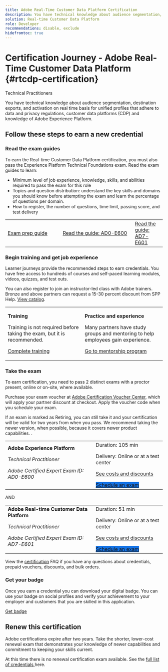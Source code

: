 ```yaml
---
title: Adobe Real-Time Customer Data Platform Certification
description: You have technical knowledge about audience segmentation, destination exports, and activation on real time basis for unified profiles that adhere to data and privacy regulations, customer data platforms (CDP) and knowledge of Adobe Experience Platform.
solution: Real-time Customer Data Platform
role: Developer
recommendations: disable, exclude
hidefromtoc: true
---
```

# Certification Journey - Adobe Real-Time Customer Data Platform {#rtcdp-certification}


Technical Practitioners

You have technical knowledge about audience segmentation, destination exports, and activation on real time basis for unified profiles that adhere to data and privacy regulations, customer data platforms (CDP) and knowledge of Adobe Experience Platform.

## Follow these steps to earn a new credential

### Read the exam guides

To earn the Real-time Customer Data Platform certification, you must also pass the Experience Platform Technical Foundations exam. Read the exam guides to learn:

* Minimum level of job experience, knowledge, skills, and abilities required to pass the exam for this role
* Topics and question distribution: understand the key skills and domains you should know before attempting the exam and learn the percentage of questions per domain.
* How to register, the number of questions, time limit, passing score, and test delivery

<table>
<tr style="border: 0;">
 <td style="width: 160px;">
   <a href="https://experienceleague.corp.adobe.com/docs/certification/certification/hidden/real-time-cdp-exam-prep-guide.html" target="_blank" class="spectrum-Button spectrum-Button--outline spectrum-Button--primary spectrum-Button--sizeM"><span class="spectrum-Button-label has-no-wrap has-text-weight-bold">Exam prep guide</span></a>
 </td>
 <td style="width: 215px;">
   <a href="https://experienceleague.corp.adobe.com/docs/certification/certification/hidden/ad0-e600.html" target="_blank" class="spectrum-Button spectrum-Button--outline spectrum-Button--primary spectrum-Button--sizeM"><span class="spectrum-Button-label has-no-wrap has-text-weight-bold">Read the guide: AD0-E600</span></a>
 </td>
 <td>
   <a href="https://experienceleague.corp.adobe.com/docs/certification/certification/hidden/ad7-e601.html" target="_blank" class="spectrum-Button spectrum-Button--outline spectrum-Button--primary spectrum-Button--sizeM"><span class="spectrum-Button-label has-no-wrap has-text-weight-bold">Read the guide: AD7-E601</span></a>
 </td>
</tr>
</table>  

### Begin training and get job experience

Learner journeys provide the recommended steps to earn credentials. You have free access to hundreds of courses and self-paced learning modules, videos, quizzes, and test outs.

You can also register to join an instructor-led class with Adobe trainers. Bronze and above partners can request a 15-30 percent discount from SPP Help. <a href="https://learning.adobe.com/catalog.html?solution=Adobe%20Experience%20Platform">View catalog</a>.

<table>
<tr>
 <td>

   **Training**

   Training is not required before taking the exam, but it is recommended.

   <a href="https://solutionpartners.adobe.com/solution-partners/home/applications/experience_cloud/real_time_cdp/training/technical.html?nav=credential#navigation" target="_blank" class="spectrum-Button spectrum-Button--outline spectrum-Button--primary spectrum-Button--sizeM"><span class="spectrum-Button-label has-no-wrap has-text-weight-bold">Complete training</span></a>

 </td>
 <td>

   **Practice and experience**

   Many partners have study groups and mentoring to help employees gain experience.

   <a href="https://solutionpartners.adobe.com/solution-partners/home/learn/credentials/certification/partner_mentorship.html" target="_blank" class="spectrum-Button spectrum-Button--outline spectrum-Button--primary spectrum-Button--sizeM"><span class="spectrum-Button-label has-no-wrap has-text-weight-bold">Go to mentorship program</span></a>
 </td>
</tr>
</table>

### Take the exam

To earn certification, you need to pass 2 distinct exams with a proctor present, online or on-site, where available.

Purchase your exam voucher at <a href="https://market.xvoucher.com/adobe">Adobe Certification Voucher Center</a>, which will apply your partner discount at checkout. Apply the voucher code when you schedule your exam.

If an exam is marked as Retiring, you can still take it and your certification will be valid for two years from when you pass. We recommend taking the newer version, when possible, because it covers newer product capabilities. .

<table>
<tr>
   <td>
   <strong>Adobe Experience Platform</strong>

   <em>Technical Practitioner

   Adobe Certified Expert
   Exam ID: AD0-E600</em>
   </td>
   <td>
   Duration: 105 min

   Delivery: Online or at a test center

   <a href="https://solutionpartners.adobe.com/solution-partners/home/learn/credentials/certification/certification_exam_registration_and_management.html?nav=cost">See costs and discounts</a>

   <a href="https://www.certmetrics.com/adobe/" target="_blank" class="spectrum-Button spectrum-Button--fill spectrum-Button--accent spectrum-Button--sizeM is-margin-bottom-big-big at-element-click-tracking" style="background-color:#1473E6">
   <span class="spectrum-Button-label has-no-wrap">Schedule an exam</span></a>
   </td>
</tr>
</table>

<p>AND</p>

<table>
<tr>
   <td>
   <strong>Adobe Real-time Customer Data Platform</strong>

   <em>Technical Practitioner

   Adobe Certified Expert
   Exam ID: AD7-E601</em>
   </td>
   <td>
   Duration: 51 min

   Delivery: Online or at a test center

   <a href="https://solutionpartners.adobe.com/solution-partners/home/learn/credentials/certification/certification_exam_registration_and_management.html?nav=cost">See costs and discounts</a>

   <a href="https://www.certmetrics.com/adobe/" target="_blank" class="spectrum-Button spectrum-Button--fill spectrum-Button--accent spectrum-Button--sizeM is-margin-bottom-big-big at-element-click-tracking" style="background-color:#1473E6">
   <span class="spectrum-Button-label has-no-wrap">Schedule an exam</span></a>
   </td>
</tr>
</table>

View the [certification](https://solutionpartners.adobe.com/solution-partners/home/support/faq/certification_credentials.html) FAQ if you have any questions about credentials, prepaid vouchers, discounts, and bulk orders.

### Get your badge

Once you earn a credential you can download your digital badge. You can use your badge on social profiles and verify your achievement to your employer and customers that you are skilled in this application.

<a href="https://www.credly.com/organizations/adobe/badges" target="_blank" class="spectrum-Button spectrum-Button--outline spectrum-Button--primary spectrum-Button--sizeM"><span class="spectrum-Button-label has-no-wrap has-text-weight-bold">Get badge</span></a>

## Renew this certification

Adobe certifications expire after two years. Take the shorter, lower-cost renewal exam that demonstrates your knowledge of newer capabilities and commitment to keeping your skills current.

At this time there is no renewal certification exam available. See the  <a href="https://solutionpartners.adobe.com/solution-partners/home/learn/credentials/credential_journeys.html"> full list of credentials </a>here.
